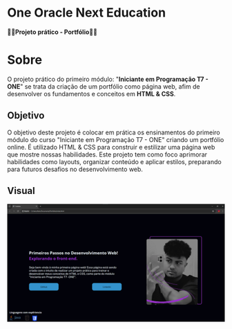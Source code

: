 # One Oracle Next Education 
**👩‍💻Projeto prático - Portfólio👩‍💻**

# Sobre
O projeto prático do primeiro módulo: "**Iniciante em Programação T7 - ONE**" se trata da criação de um portfólio como página web, afim de desenvolver os fundamentos e conceitos em **HTML & CSS**.

## Objetivo
O objetivo deste projeto é colocar em prática os ensinamentos do primeiro módulo do curso "Iniciante em Programação T7 - ONE" criando um portfólio online. É utilizado HTML & CSS para construir e estilizar uma página web que mostre nossas habilidades. Este projeto tem como foco aprimorar habilidades como layouts, organizar conteúdo e aplicar estilos, preparando para futuros desafios no desenvolvimento web.

## Visual
<img src = "https://github.com/Kinhazin/Portfolio-ONE---Oracle-Next-Education/blob/main/PrimeiroSite.png?raw=true" alt = "Representação visual da página">
